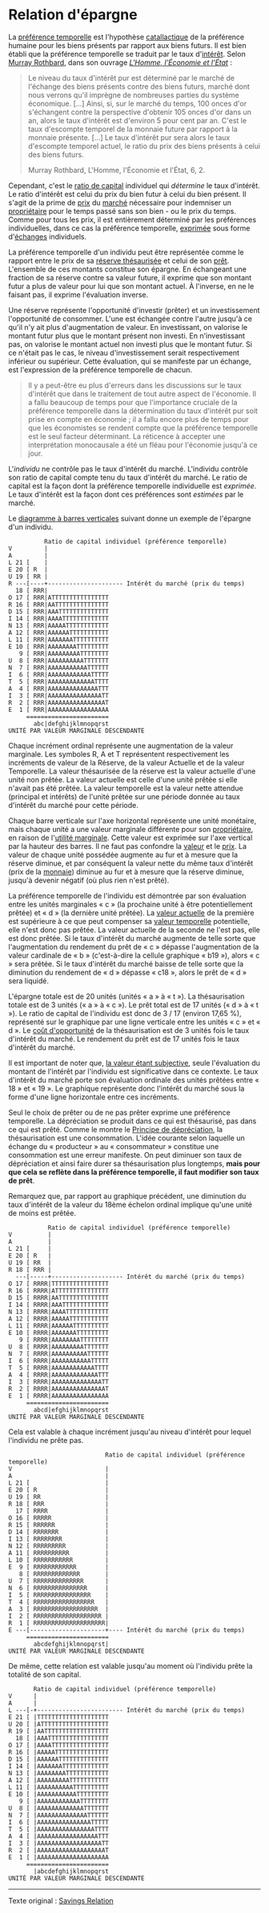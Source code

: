 Relation d'épargne
==================

La [préférence temporelle](ch085-time-preference-fallacy.md) est l'hypothèse [catallactique](https://fr.wikipedia.org/wiki/Catallaxie) de la préférence humaine pour les biens présents par rapport aux biens futurs. Il est bien établi que la préférence temporelle se traduit par le taux d'[intérêt](ch101-glossary.md#intérêt). Selon [Murray Rothbard](https://fr.wikipedia.org/wiki/Murray_Rothbard), dans son ouvrage [*L'Homme, l'Économie et l'État*](https://mises.org/library/man-economy-and-state-power-and-market/html/p/989) :

> Le niveau du taux d'intérêt pur est déterminé par le marché de l'échange des biens présents contre des biens futurs, marché dont nous verrons qu'il imprègne de nombreuses parties du système économique. [...] Ainsi, si, sur le marché du temps, 100 onces d'or s'échangent contre la perspective d'obtenir 105 onces d'or dans un an, alors le taux d'intérêt est d'environ 5 pour cent par an. C'est le taux d'escompte temporel de la monnaie future par rapport à la monnaie présente. [...] Le taux d'intérêt pur sera alors le taux d'escompte temporel actuel, le ratio du prix des biens présents à celui des biens futurs.
>
> Murray Rothbard, L'Homme, l'Économie et l'État, 6, 2.

Cependant, c'est le [ratio de capital](https://en.wikipedia.org/wiki/Capital_requirement) individuel qui *détermine* le taux d'intérêt. Le ratio d'intérêt est celui du prix du bien futur à celui du bien présent. Il s'agit de la prime de [prix](ch101-glossary.md#prix) du [marché](ch101-glossary.md#marché) nécessaire pour indemniser un [propriétaire](ch101-glossary.md#propriétaire) pour le temps passé sans son bien - ou le prix du temps. Comme pour tous les prix, il est entièrement déterminé par les préférences individuelles, dans ce cas la préférence temporelle, [exprimée](ch012-expression-principle.md) sous forme d'[échanges](ch101-glossary.md#commerce) individuels.

La préférence temporelle d'un individu peut être représentée comme le rapport entre le prix de sa [réserve thésaurisée](ch101-glossary.md#thésauriser) et celui de son [prêt](ch101-glossary.md#prêter). L'ensemble de ces montants constitue son épargne. En échangeant une fraction de sa réserve contre sa valeur future, il exprime que son montant futur a plus de valeur pour lui que son montant actuel. À l'inverse, en ne le faisant pas, il exprime l'évaluation inverse.

Une réserve représente l'opportunité d'investir (prêter) et un investissement l'opportunité de consommer. L'une est échangée contre l'autre jusqu'à ce qu'il n'y ait plus d'augmentation de valeur. En investissant, on valorise le montant futur plus que le montant présent non investi. En n'investissant pas, on valorise le montant actuel non investi plus que le montant futur. Si ce n'était pas le cas, le niveau d'investissement serait respectivement inférieur ou supérieur. Cette évaluation, qui se manifeste par un échange, est l'expression de la préférence temporelle de chacun.

> Il y a peut-être eu plus d'erreurs dans les discussions sur le taux d'intérêt que dans le traitement de tout autre aspect de l'économie. Il a fallu beaucoup de temps pour que l'importance cruciale de la préférence temporelle dans la détermination du taux d'intérêt pur soit prise en compte en économie ; il a fallu encore plus de temps pour que les économistes se rendent compte que la préférence temporelle est le seul facteur déterminant. La réticence à accepter une interprétation monocausale a été un fléau pour l'économie jusqu'à ce jour.

L'*individu* ne contrôle pas le taux d'intérêt du marché. L'individu contrôle son ratio de capital compte tenu du taux d'intérêt du marché. Le ratio de capital est la façon dont la préférence temporelle individuelle est *exprimée*. Le taux d'intérêt est la façon dont ces préférences sont *estimées* par le marché.

Le [diagramme à barres verticales](https://fr.wikipedia.org/wiki/Diagramme_%C3%A0_barres) suivant donne un exemple de l'épargne d'un individu.

```
          Ratio de capital individuel (préférence temporelle)
V         |
A         |
L 21 [    |
E 20 [ R  |
U 19 [ RR |
R ---[----+--------------------- Intérêt du marché (prix du temps)
  18 [ RRR|
O 17 [ RRR|ATTTTTTTTTTTTTTTT
R 16 [ RRR|AATTTTTTTTTTTTTTT
D 15 [ RRR|AAATTTTTTTTTTTTTT
I 14 [ RRR|AAAATTTTTTTTTTTTT
N 13 [ RRR|AAAAATTTTTTTTTTTT
A 12 [ RRR|AAAAAATTTTTTTTTTT
L 11 [ RRR|AAAAAAATTTTTTTTTT
E 10 [ RRR|AAAAAAAATTTTTTTTT
   9 [ RRR|AAAAAAAAATTTTTTTT
U  8 [ RRR|AAAAAAAAAATTTTTTT
N  7 [ RRR|AAAAAAAAAAATTTTTT
I  6 [ RRR|AAAAAAAAAAAATTTTT
T  5 [ RRR|AAAAAAAAAAAAATTTT
A  4 [ RRR|AAAAAAAAAAAAAATTT
I  3 [ RRR|AAAAAAAAAAAAAAATT
R  2 [ RRR|AAAAAAAAAAAAAAAAT
E  1 [ RRR|AAAAAAAAAAAAAAAAA
     =======================
       abc|defghijklmnopqrst
UNITÉ PAR VALEUR MARGINALE DESCENDANTE
```

Chaque incrément ordinal représente une augmentation de la valeur marginale. Les symboles R, A et T représentent respectivement les incréments de valeur de la Réserve, de la valeur Actuelle et de la valeur Temporelle. La valeur thésaurisée de la réserve est la valeur actuelle d'une unité non prêtée. La valeur actuelle est celle d'une unité prêtée si elle n'avait pas été prêtée. La valeur temporelle est la valeur nette attendue (principal et intérêts) de l'unité prêtée sur une période donnée au taux d'intérêt du marché pour cette période.

Chaque barre verticale sur l'axe horizontal représente une unité monétaire, mais chaque unité a une valeur marginale différente pour son [propriétaire](ch101-glossary.md#propriétaire), en raison de l'[utilité marginale](https://fr.wikipedia.org/wiki/Utilit%C3%A9_marginale). Cette valeur est exprimée sur l'axe vertical par la hauteur des barres. Il ne faut pas confondre la [valeur](ch101-glossary.md#valeur) et le [prix](ch101-glossary.md#prix). La valeur de chaque unité possédée augmente au fur et à mesure que la réserve diminue, et par conséquent la valeur nette du même taux d'intérêt (prix de la [monnaie](ch005-money-taxonomy.md)) diminue au fur et à mesure que la réserve diminue, jusqu'à devenir négatif (où plus rien n'est prêté).

La préférence temporelle de l'individu est démontrée par son évaluation entre les unités marginales « c » (la prochaine unité à être potentiellement prêtée) et « d » (la dernière unité prêtée). La [valeur actuelle](https://fr.wikipedia.org/wiki/Valeur_actuelle_nette) de la première est supérieure à ce que peut compenser sa [valeur temporelle](https://en.wikipedia.org/wiki/Time_value_of_money) potentielle, elle n'est donc pas prêtée. La valeur actuelle de la seconde ne l'est pas, elle est donc prêtée. Si le taux d'intérêt du marché augmente de telle sorte que l'augmentation du rendement du prêt de « c » dépasse l'augmentation de la valeur cardinale de « b » (c'est-à-dire la cellule graphique « b19 »), alors « c » sera prêtée. Si le taux d'intérêt du marché baisse de telle sorte que la diminution du rendement de « d » dépasse « c18 », alors le prêt de « d » sera liquidé.

L'épargne totale est de 20 unités (unités « a » à « t »). La thésaurisation totale est de 3 unités (« a » à « c »). Le prêt total est de 17 unités (« d » à « t »). Le ratio de capital de l'individu est donc de 3 / 17 (environ 17,65 %), représenté sur le graphique par une ligne verticale entre les unités « c » et « d ». Le [coût d'opportunité](https://fr.wikipedia.org/wiki/Co%C3%BBt_d%27opportunit%C3%A9) de la thésaurisation est de 3 unités fois le taux d'intérêt du marché. Le rendement du prêt est de 17 unités fois le taux d'intérêt du marché.

Il est important de noter que, [la valeur étant subjective](https://fr.wikipedia.org/wiki/Conception_subjective_de_la_valeur), seule l'évaluation du montant de l'intérêt par l'individu est significative dans ce contexte. Le taux d'intérêt du marché porte son évaluation ordinale des unités prêtées entre « 18 » et « 19 ». Le graphique représente donc l'intérêt du marché sous la forme d'une ligne horizontale entre ces incréments.

Seul le choix de prêter ou de ne pas prêter exprime une préférence temporelle. La dépréciation se produit dans ce qui est thésaurisé, pas dans ce qui est prêté. Comme le montre le [Principe de dépréciation](ch011-depreciation-principle.md), la thésaurisation est une consommation. L'idée courante selon laquelle un échange du « producteur » au « consommateur » constitue une consommation est une erreur manifeste. On peut diminuer son taux de dépréciation et ainsi faire durer sa thésaurisation plus longtemps, **mais pour que cela se reflète dans la préférence temporelle, il faut modifier son taux de prêt**.

Remarquez que, par rapport au graphique précédent, une diminution du taux d'intérêt de la valeur du 18ème échelon ordinal implique qu'une unité de moins est prêtée.

```
           Ratio de capital individuel (préférence temporelle)
V          |
A          |
L 21 [     |
E 20 [ R   |
U 19 [ RR  |
R 18 [ RRR |
  ---[-----+-------------------- Intérêt du marché (prix du temps)
O 17 [ RRRR|TTTTTTTTTTTTTTTT
R 16 [ RRRR|ATTTTTTTTTTTTTTT
D 15 [ RRRR|AATTTTTTTTTTTTTT
I 14 [ RRRR|AAATTTTTTTTTTTTT
N 13 [ RRRR|AAAATTTTTTTTTTTT
A 12 [ RRRR|AAAAATTTTTTTTTTT
L 11 [ RRRR|AAAAAATTTTTTTTTT
E 10 [ RRRR|AAAAAAATTTTTTTTT
   9 [ RRRR|AAAAAAAATTTTTTTT
U  8 [ RRRR|AAAAAAAAATTTTTTT
N  7 [ RRRR|AAAAAAAAAATTTTTT
I  6 [ RRRR|AAAAAAAAAAATTTTT
T  5 [ RRRR|AAAAAAAAAAAATTTT
A  4 [ RRRR|AAAAAAAAAAAAATTT
I  3 [ RRRR|AAAAAAAAAAAAAATT
R  2 [ RRRR|AAAAAAAAAAAAAAAT
E  1 [ RRRR|AAAAAAAAAAAAAAAA
     =======================
       abcd|efghijklmnopqrst
UNITÉ PAR VALEUR MARGINALE DESCENDANTE
```

Cela est valable à chaque incrément jusqu'au niveau d'intérêt pour lequel l'individu ne prête pas.

```
                           Ratio de capital individuel (préférence temporelle)
V                          |
A                          |
L 21 [                     |
E 20 [ R                   |
U 19 [ RR                  |
R 18 [ RRR                 |
  17 [ RRRR                |
O 16 [ RRRRR               |
R 15 [ RRRRRR              |
D 14 [ RRRRRRR             |
I 13 [ RRRRRRRR            |
N 12 [ RRRRRRRRR           |
A 11 [ RRRRRRRRRR          |
L 10 [ RRRRRRRRRRR         |
E  9 [ RRRRRRRRRRRR        |
   8 [ RRRRRRRRRRRRR       |
U  7 [ RRRRRRRRRRRRRR      |
N  6 [ RRRRRRRRRRRRRRR     |
I  5 [ RRRRRRRRRRRRRRRR    |
T  4 [ RRRRRRRRRRRRRRRRR   |
A  3 [ RRRRRRRRRRRRRRRRRR  |
I  2 [ RRRRRRRRRRRRRRRRRRR |
R  1 [ RRRRRRRRRRRRRRRRRRRR|
E ---[---------------------+---- Intérêt du marché (prix du temps)
     =======================
       abcdefghijklmnopqrst|
UNITÉ PAR VALEUR MARGINALE DESCENDANTE
```

De même, cette relation est valable jusqu'au moment où l'individu prête la totalité de son capital.

```
       Ratio de capital individuel (préférence temporelle)
V      |
A      |
L ---[-+------------------------ Intérêt du marché (prix du temps)
E 21 [ |TTTTTTTTTTTTTTTTTTTT
U 20 [ |ATTTTTTTTTTTTTTTTTTT
R 19 [ |AATTTTTTTTTTTTTTTTTT
  18 [ |AAATTTTTTTTTTTTTTTTT
O 17 [ |AAAATTTTTTTTTTTTTTTT
R 16 [ |AAAAATTTTTTTTTTTTTTT
D 15 [ |AAAAAATTTTTTTTTTTTTT
I 14 [ |AAAAAAATTTTTTTTTTTTT
N 13 [ |AAAAAAAATTTTTTTTTTTT
A 12 [ |AAAAAAAAATTTTTTTTTTT
L 11 [ |AAAAAAAAAATTTTTTTTTT
E 10 [ |AAAAAAAAAAATTTTTTTTT
   9 [ |AAAAAAAAAAAATTTTTTTT
U  8 [ |AAAAAAAAAAAAATTTTTTT
N  7 [ |AAAAAAAAAAAAAATTTTTT
I  6 [ |AAAAAAAAAAAAAAATTTTT
T  5 [ |AAAAAAAAAAAAAAAATTTT
A  4 [ |AAAAAAAAAAAAAAAAATTT
I  3 [ |AAAAAAAAAAAAAAAAAATT
R  2 [ |AAAAAAAAAAAAAAAAAAAT
E  1 [ |AAAAAAAAAAAAAAAAAAAA
     =======================
       |abcdefghijklmnopqrst
UNITÉ PAR VALEUR MARGINALE DESCENDANTE
```

---

Texte original : [Savings Relation](https://github.com/libbitcoin/libbitcoin-system/wiki/Savings-Relation)